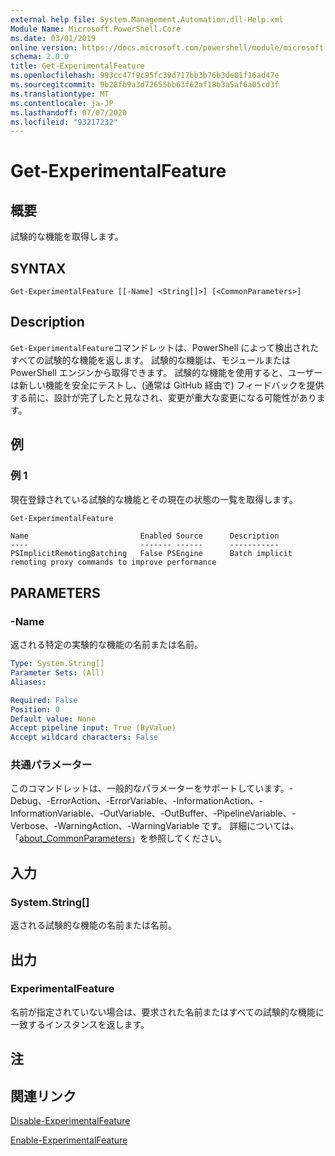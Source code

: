 ```yaml
---
external help file: System.Management.Automation.dll-Help.xml
Module Name: Microsoft.PowerShell.Core
ms.date: 03/01/2019
online version: https://docs.microsoft.com/powershell/module/microsoft.powershell.core/get-experimentalfeature?view=powershell-6&WT.mc_id=ps-gethelp
schema: 2.0.0
title: Get-ExperimentalFeature
ms.openlocfilehash: 993cc47f9c95fc39d717bb3b76b3de01f16ad47e
ms.sourcegitcommit: 9b28fb9a3d72655bb63f62af18b3a5af6a05cd3f
ms.translationtype: MT
ms.contentlocale: ja-JP
ms.lasthandoff: 07/07/2020
ms.locfileid: "93217232"
---
```

# Get-ExperimentalFeature

## 概要
試験的な機能を取得します。

## SYNTAX

```
Get-ExperimentalFeature [[-Name] <String[]>] [<CommonParameters>]
```

## Description

`Get-ExperimentalFeature`コマンドレットは、PowerShell によって検出されたすべての試験的な機能を返します。
試験的な機能は、モジュールまたは PowerShell エンジンから取得できます。 試験的な機能を使用すると、ユーザーは新しい機能を安全にテストし、(通常は GitHub 経由で) フィードバックを提供する前に、設計が完了したと見なされ、変更が重大な変更になる可能性があります。

## 例

### 例 1

現在登録されている試験的な機能とその現在の状態の一覧を取得します。

```powershell
Get-ExperimentalFeature
```

```Output
Name                         Enabled Source      Description
----                         ------- ------      -----------
PSImplicitRemotingBatching   False PSEngine      Batch implicit remoting proxy commands to improve performance
```

## PARAMETERS

### -Name

返される特定の実験的な機能の名前または名前。

```yaml
Type: System.String[]
Parameter Sets: (All)
Aliases:

Required: False
Position: 0
Default value: None
Accept pipeline input: True (ByValue)
Accept wildcard characters: False
```

### 共通パラメーター

このコマンドレットは、一般的なパラメーターをサポートしています。-Debug、-ErrorAction、-ErrorVariable、-InformationAction、-InformationVariable、-OutVariable、-OutBuffer、-PipelineVariable、-Verbose、-WarningAction、-WarningVariable です。 詳細については、「[about_CommonParameters](https://go.microsoft.com/fwlink/?LinkID=113216)」を参照してください。

## 入力

### System.String[]

返される試験的な機能の名前または名前。

## 出力

### ExperimentalFeature

名前が指定されていない場合は、要求された名前またはすべての試験的な機能に一致するインスタンスを返します。

## 注

## 関連リンク

[Disable-ExperimentalFeature](Disable-ExperimentalFeature.md)

[Enable-ExperimentalFeature](Enable-ExperimentalFeature.md)
